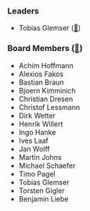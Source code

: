 ### Leaders

* Tobias Glemser ([📧](mailto:tobias.glemser@owasp.org))

### Board Members ([📧](mailto:germany-chapter-leaders@owasp.org))

* Achim Hoffmann
* Alexios Fakos
* Bastian Braun
* Bjoern Kimminich
* Christian Dresen
* Christof Lessmann
* Dirk Wetter
* Henrik Willert
* Ingo Hanke
* Ives Laaf
* Jan Wolff
* Martin Johns
* Michael Schaefer
* Timo Pagel
* Tobias Glemser
* Torsten Gigler
* Benjamin Liebe
